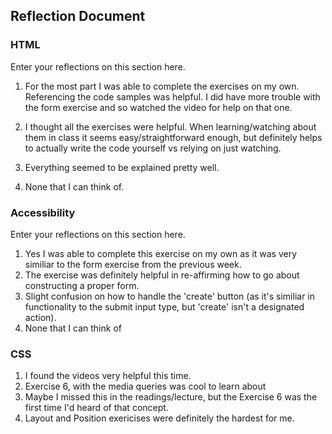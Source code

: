 ## Reflection Document

### HTML

Enter your reflections on this section here.

1. For the most part I was able to complete the exercises on my own. Referencing the code samples was helpful. I did have more trouble with the form exercise and so watched the video for help on that one.

1. I thought all the exercises were helpful. When learning/watching about them in class it seems easy/straightforward enough, but definitely helps to actually write the code yourself vs relying on just watching.

1. Everything seemed to be explained pretty well.

1. None that I can think of.

### Accessibility

Enter your reflections on this section here.

1. Yes I was able to complete this exercise on my own as it was very similiar to the form exercise from the previous week.
2. The exercise was definitely helpful in re-affirming how to go about constructing a proper form.
3. Slight confusion on how to handle the 'create' button (as it's similiar in functionality to the submit input type, but 'create' isn't a designated action).
4. None that I can think of

### CSS

1. I found the videos very helpful this time.
2. Exercise 6, with the media queries was cool to learn about
3. Maybe I missed this in the readings/lecture, but the Exercise 6 was the first time I'd heard of that concept.
4. Layout and Position exericises were definitely the hardest for me.
